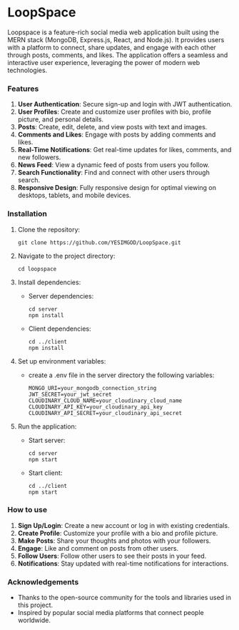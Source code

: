 <h1><bold>LoopSpace</bold></h1>

Loopspace is a feature-rich social media web application built using the MERN stack (MongoDB, Express.js, React, and Node.js). It provides users with a platform to connect, share updates, and engage with each other through posts, comments, and likes. The application offers a seamless and interactive user experience, leveraging the power of modern web technologies.


<h3><bold>Features</bold></h3>

1. <strong>User Authentication</strong>: Secure sign-up and login with JWT authentication.
2. <strong>User Profiles</strong>: Create and customize user profiles with bio, profile picture, and personal details.
3. <strong>Posts</strong>: Create, edit, delete, and view posts with text and images.
4. <strong>Comments and Likes</strong>: Engage with posts by adding comments and likes.
5. <strong>Real-Time Notifications</strong>: Get real-time updates for likes, comments, and new followers.
6. <strong>News Feed</strong>: View a dynamic feed of posts from users you follow.
7. <strong>Search Functionality</strong>: Find and connect with other users through search.
8. <strong>Responsive Design</strong>: Fully responsive design for optimal viewing on desktops, tablets, and mobile devices.


<h3><bold>Installation</bold></h3>

1. Clone the repository:
   ```
   git clone https://github.com/YESIMGOD/LoopSpace.git
   ```

2. Navigate to the project directory:
   ```
   cd loopspace
   ```

3. Install dependencies:
   - Server dependencies:
     ```
     cd server
     npm install
     ```

   - Client dependencies:
     ```
     cd ../client
     npm install
     ```

4. Set up environment variables:
   - create a .env file in the server directory the following variables:
     ```
     MONGO_URI=your_mongodb_connection_string
     JWT_SECRET=your_jwt_secret
     CLOUDINARY_CLOUD_NAME=your_cloudinary_cloud_name
     CLOUDINARY_API_KEY=your_cloudinary_api_key
     CLOUDINARY_API_SECRET=your_cloudinary_api_secret
     ```

5. Run the application:
   - Start server:
     ```
     cd server
     npm start
     ```

   - Start client:
     ```
     cd ../client
     npm start
     ```

     
<h3><bold>How to use</bold></h3>

1. <strong>Sign Up/Login</strong>: Create a new account or log in with existing credentials.
2. <strong>Create Profile</strong>: Customize your profile with a bio and profile picture.
3. <strong>Make Posts</strong>: Share your thoughts and photos with your followers.
4. <strong>Engage</strong>: Like and comment on posts from other users.
5. <strong>Follow Users</strong>: Follow other users to see their posts in your feed.
6. <strong>Notifications</strong>: Stay updated with real-time notifications for interactions.


<h3><bold>Acknowledgements</bold></h3>

- Thanks to the open-source community for the tools and libraries used in this project.
- Inspired by popular social media platforms that connect people worldwide.
